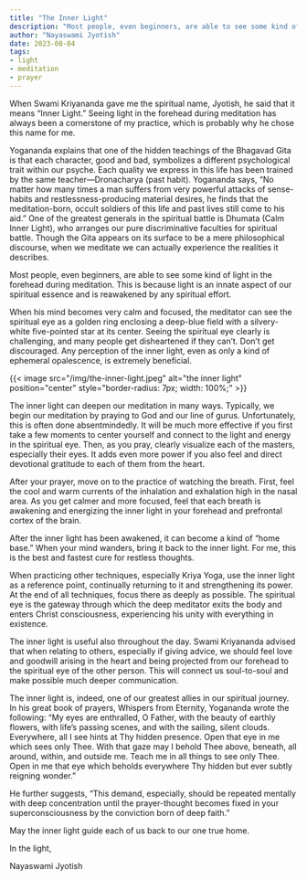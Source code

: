 ```yaml
---
title: "The Inner Light"
description: "Most people, even beginners, are able to see some kind of light in the forehead during meditation. This is because light is an innate aspect of our spiritual essence and is reawakened by any spiritual effort."
author: "Nayaswami Jyotish"
date: 2023-08-04
tags:
- light
- meditation
- prayer
---
```


When Swami Kriyananda gave me the spiritual name, Jyotish, he said that it means “Inner Light.” Seeing light in the forehead during meditation has always been a cornerstone of my practice, which is probably why he chose this name for me.

Yogananda explains that one of the hidden teachings of the Bhagavad Gita is that each character, good and bad, symbolizes a different psychological trait within our psyche. Each quality we express in this life has been trained by the same teacher—Dronacharya (past habit). Yogananda says, “No matter how many times a man suffers from very powerful attacks of sense-habits and restlessness-producing material desires, he finds that the meditation-born, occult soldiers of this life and past lives still come to his aid.” One of the greatest generals in the spiritual battle is Dhumata (Calm Inner Light), who arranges our pure discriminative faculties for spiritual battle. Though the Gita appears on its surface to be a mere philosophical discourse, when we meditate we can actually experience the realities it describes.

Most people, even beginners, are able to see some kind of light in the forehead during meditation. This is because light is an innate aspect of our spiritual essence and is reawakened by any spiritual effort.

When his mind becomes very calm and focused, the meditator can see the spiritual eye as a golden ring enclosing a deep-blue field with a silvery-white five-pointed star at its center. Seeing the spiritual eye clearly is challenging, and many people get disheartened if they can’t. Don’t get discouraged. Any perception of the inner light, even as only a kind of ephemeral opalescence, is extremely beneficial.

{{< image src="/img/the-inner-light.jpeg" alt="the inner light" position="center" style="border-radius: 7px; width: 100%;" >}}

The inner light can deepen our meditation in many ways. Typically, we begin our meditation by praying to God and our line of gurus. Unfortunately, this is often done absentmindedly. It will be much more effective if you first take a few moments to center yourself and connect to the light and energy in the spiritual eye. Then, as you pray, clearly visualize each of the masters, especially their eyes. It adds even more power if you also feel and direct devotional gratitude to each of them from the heart.

After your prayer, move on to the practice of watching the breath. First, feel the cool and warm currents of the inhalation and exhalation high in the nasal area. As you get calmer and more focused, feel that each breath is awakening and energizing the inner light in your forehead and prefrontal cortex of the brain.

After the inner light has been awakened, it can become a kind of “home base.” When your mind wanders, bring it back to the inner light. For me, this is the best and fastest cure for restless thoughts.

When practicing other techniques, especially Kriya Yoga, use the inner light as a reference point, continually returning to it and strengthening its power. At the end of all techniques, focus there as deeply as possible. The spiritual eye is the gateway through which the deep meditator exits the body and enters Christ consciousness, experiencing his unity with everything in existence.

The inner light is useful also throughout the day. Swami Kriyananda advised that when relating to others, especially if giving advice, we should feel love and goodwill arising in the heart and being projected from our forehead to the spiritual eye of the other person. This will connect us soul-to-soul and make possible much deeper communication.

The inner light is, indeed, one of our greatest allies in our spiritual journey. In his great book of prayers, Whispers from Eternity, Yogananda wrote the following: “My eyes are enthralled, O Father, with the beauty of earthly flowers, with life’s passing scenes, and with the sailing, silent clouds. Everywhere, all I see hints at Thy hidden presence. Open that eye in me which sees only Thee. With that gaze may I behold Thee above, beneath, all around, within, and outside me. Teach me in all things to see only Thee. Open in me that eye which beholds everywhere Thy hidden but ever subtly reigning wonder.”

He further suggests, “This demand, especially, should be repeated mentally with deep concentration until the prayer-thought becomes fixed in your superconsciousness by the conviction born of deep faith.”

May the inner light guide each of us back to our one true home.

In the light,

Nayaswami Jyotish
